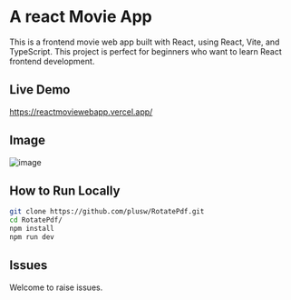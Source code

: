 # A react Movie App
This is a frontend movie web app built with React, using React, Vite, and TypeScript. This project is perfect for beginners who want to learn React frontend development.
## Live Demo
https://reactmoviewebapp.vercel.app/
## Image
![image](https://github.com/user-attachments/assets/34377431-83dc-4954-b29a-e390a7d1d35d)
## How to Run Locally
```bash
git clone https://github.com/plusw/RotatePdf.git
cd RotatePdf/
npm install
npm run dev
```
## Issues
Welcome to raise issues.
